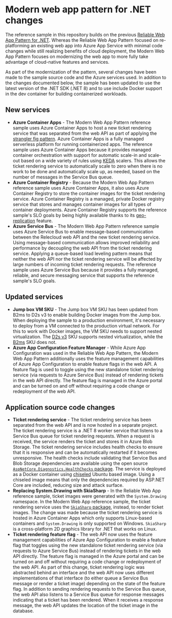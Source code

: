 # Modern web app pattern for .NET changes

The reference sample in this repository builds on the previous [Reliable Web App Pattern for .NET](https://github.com/Azure/reliable-web-app-pattern-dotnet). Whereas the Reliable Web App Pattern focused on re-platforming an existing web app into Azure App Service with minimal code changes while still realizing benefits of cloud deployment, the Modern Web App Pattern focuses on modernizing the web app to more fully take advantage of cloud-native features and services.

As part of the modernization of the pattern, several changes have been made to the sample source code and the Azure services used. In addition to the changes documented below, the sample has been updated to use the latest version of the .NET SDK (.NET 8) and to use include Docker support in the dev container for building containerized workloads.

## New services

* **Azure Container Apps** - The Modern Web App Pattern reference sample uses Azure Container Apps to host a new ticket rendering service that was separated from the web API as part of applying the [strangler fig pattern](https://learn.microsoft.com/azure/architecture/patterns/strangler-fig). Azure Container Apps is a fully managed serverless platform for running containerized apps. The reference sample uses Azure Container Apps because it provides managed container orchestration with support for automatic scale-in and scale-out based on a wide variety of rules using [KEDA](https://keda.sh/docs/2.13/) scalers. This allows the ticket rendering service to automatically scale to zero when there is no work to be done and automatically scale up, as needed, based on the number of messages in the Service Bus queue.
* **Azure Container Registry** - Because the Modern Web App Pattern reference sample uses Azure Container Apps, it also uses Azure Container Registry to store the container images for the ticket rendering service. Azure Container Registry is a managed, private Docker registry service that stores and manages container images for all types of container deployments. Azure Container Registry supports the reference sample's SLO goals by being highly available thanks to its [geo-replication](https://learn.microsoft.com/azure/container-registry/container-registry-geo-replication#configure-geo-replication) feature.
* **Azure Service Bus** - The Modern Web App Pattern reference sample uses Azure Service Bus to enable message-based communication between the Relecloud web API and the new ticket rendering service. Using message-based communication allows improved reliability and performance by decoupling the web API from the ticket rendering service. Applying a queue-based load leveling pattern means that neither the web API nor the ticket rendering service will be affected by large numbers of incoming ticket rendering requests. The reference sample uses Azure Service Bus because it provides a fully managed, reliable, and secure messaging service that supports the reference sample's SLO goals.

## Updated services

* **Jump box VM SKU** - The Jump box VM SKU has been updated from B2ms to D2s v3 to enable building Docker images from the Jump box. When deploying the sample to a production environment, it's necessary to deploy from a VM connected to the production virtual network. For this to work with Docker images, the VM SKU needs to support nested virtualization. The [D2s v3](https://learn.microsoft.com/azure/virtual-machines/dv3-dsv3-series) SKU supports nested virtualization, while the [B2ms](https://learn.microsoft.com/azure/virtual-machines/sizes-b-series-burstable) SKU does not.
* **Azure App Configuration Feature Manager** - While Azure App Configuration was used in the Reliable Web App Pattern, the Modern Web App Pattern additionally uses the feature management capabilities of Azure App Configuration to enable feature flags in the web API. A feature flag is used to toggle using the new standalone ticket rendering service (via requests to Azure Service Bus) instead of rendering tickets in the web API directly. The feature flag is managed in the Azure portal and can be turned on and off without requiring a code change or redeployment of the web API.

## Application source code changes

* **Ticket rendering service** - The ticket rendering service has been separated from the web API and is now hosted in a separate project. The ticket rendering service is a .NET 8 worker service that listens to a Service Bus queue for ticket rendering requests. When a request is received, the service renders the ticket and stores it in Azure Blob Storage. The ticket rendering service includes health checks to ensure that it is responsive and can be automatically restarted if it becomes unresponsive. The health checks include validating that Service Bus and Blob Storage dependencies are available using the open source [`AspNetCore.Diagnostics.HealthChecks` package](https://github.com/Xabaril/AspNetCore.Diagnostics.HealthChecks). The service is deployed as a Docker container using [chiseled](https://devblogs.microsoft.com/dotnet/announcing-dotnet-chiseled-containers/) Ubuntu based image. Using a chiseled image means that only the dependencies required by ASP.NET Core are included, reducing size and attack surface.
* **Replacing System.Drawing with SkiaSharp** - In the Reliable Web App reference sample, ticket images were generated with the `System.Drawing` namespace. In the Modern Web App reference sample, the ticket rendering service uses the [`SkiaSharp` package](https://github.com/mono/SkiaSharp), instead, to render ticket images. The change was made because the ticket rendering service is hosted in Azure Container Apps which only supports Linux-based containers and `System.Drawing` is only supported on Windows. `SkiaSharp` is a cross-platform 2D graphics library for .NET that works on Linux.
* **Ticket rendering feature flag** - The web API now uses the feature management capabilities of Azure App Configuration to enable a feature flag that toggles using the new standalone ticket rendering service (via requests to Azure Service Bus) instead of rendering tickets in the web API directly. The feature flag is managed in the Azure portal and can be turned on and off without requiring a code change or redeployment of the web API. As part of this change, ticket rendering logic was abstracted behind an interface and the web API now uses different implementations of that interface (to either queue a Service Bus message or render a ticket image) depending on the state of the feature flag. In addition to sending rendering requests to the Service Bus queue, the web API also listens to a Service Bus queue for response messages indicating that a ticket has been rendered. When it receives a response message, the web API updates the location of the ticket image in the database.
